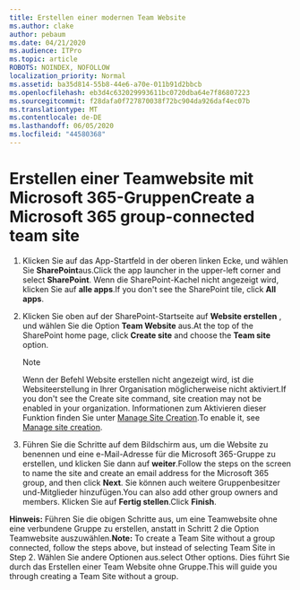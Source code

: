 ```yaml
---
title: Erstellen einer modernen Team Website
ms.author: clake
author: pebaum
ms.date: 04/21/2020
ms.audience: ITPro
ms.topic: article
ROBOTS: NOINDEX, NOFOLLOW
localization_priority: Normal
ms.assetid: ba35d814-55b8-44e6-a70e-011b91d2bbcb
ms.openlocfilehash: eb3d4c632029993611bc0720dba64e7f86807223
ms.sourcegitcommit: f28dafa0f727870038f72bc904da926daf4ec07b
ms.translationtype: MT
ms.contentlocale: de-DE
ms.lasthandoff: 06/05/2020
ms.locfileid: "44580368"
---
```

# <a name="create-a-microsoft-365-group-connected-team-site"></a><span data-ttu-id="84607-102">Erstellen einer Teamwebsite mit Microsoft 365-Gruppen</span><span class="sxs-lookup"><span data-stu-id="84607-102">Create a Microsoft 365 group-connected team site</span></span>

1. <span data-ttu-id="84607-103">Klicken Sie auf das App-Startfeld in der oberen linken Ecke, und wählen Sie **SharePoint**aus.</span><span class="sxs-lookup"><span data-stu-id="84607-103">Click the app launcher in the upper-left corner and select **SharePoint**.</span></span> <span data-ttu-id="84607-104">Wenn die SharePoint-Kachel nicht angezeigt wird, klicken Sie auf **alle apps**.</span><span class="sxs-lookup"><span data-stu-id="84607-104">If you don't see the SharePoint tile, click **All apps**.</span></span>
    
2. <span data-ttu-id="84607-105">Klicken Sie oben auf der SharePoint-Startseite auf **Website erstellen** , und wählen Sie die Option **Team Website** aus.</span><span class="sxs-lookup"><span data-stu-id="84607-105">At the top of the SharePoint home page, click **Create site** and choose the **Team site** option.</span></span> 
    
    > [!NOTE]
    > <span data-ttu-id="84607-106">Wenn der Befehl Website erstellen nicht angezeigt wird, ist die Websiteerstellung in Ihrer Organisation möglicherweise nicht aktiviert.</span><span class="sxs-lookup"><span data-stu-id="84607-106">If you don't see the Create site command, site creation may not be enabled in your organization.</span></span> <span data-ttu-id="84607-107">Informationen zum Aktivieren dieser Funktion finden Sie unter [Manage Site Creation](https://go.microsoft.com/fwlink/?linkid=2009644).</span><span class="sxs-lookup"><span data-stu-id="84607-107">To enable it, see [Manage site creation](https://go.microsoft.com/fwlink/?linkid=2009644).</span></span> 
  
3. <span data-ttu-id="84607-108">Führen Sie die Schritte auf dem Bildschirm aus, um die Website zu benennen und eine e-Mail-Adresse für die Microsoft 365-Gruppe zu erstellen, und klicken Sie dann auf **weiter**.</span><span class="sxs-lookup"><span data-stu-id="84607-108">Follow the steps on the screen to name the site and create an email address for the Microsoft 365 group, and then click **Next**.</span></span> <span data-ttu-id="84607-109">Sie können auch weitere Gruppenbesitzer und-Mitglieder hinzufügen.</span><span class="sxs-lookup"><span data-stu-id="84607-109">You can also add other group owners and members.</span></span> <span data-ttu-id="84607-110">Klicken Sie auf **Fertig stellen**.</span><span class="sxs-lookup"><span data-stu-id="84607-110">Click **Finish**.</span></span>
  
 <span data-ttu-id="84607-111">**Hinweis:** Führen Sie die obigen Schritte aus, um eine Teamwebsite ohne eine verbundene Gruppe zu erstellen, anstatt in Schritt 2 die Option Teamwebsite auszuwählen.</span><span class="sxs-lookup"><span data-stu-id="84607-111">**Note:** To create a Team Site without a group connected, follow the steps above, but instead of selecting Team Site in Step 2.</span></span> <span data-ttu-id="84607-112">Wählen Sie andere Optionen aus.</span><span class="sxs-lookup"><span data-stu-id="84607-112">select Other options.</span></span> <span data-ttu-id="84607-113">Dies führt Sie durch das Erstellen einer Team Website ohne Gruppe.</span><span class="sxs-lookup"><span data-stu-id="84607-113">This will guide you through creating a Team Site without a group.</span></span> 
    

